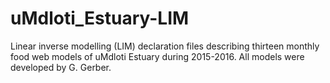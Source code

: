# uMdloti_Estuary-LIM
Linear inverse modelling (LIM) declaration files describing thirteen monthly food web models of uMdloti Estuary during 2015-2016. All models were developed by G. Gerber.
